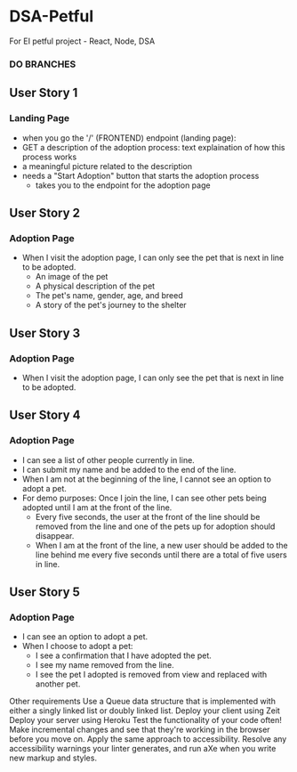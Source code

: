 # DSA-Petful
For EI petful project - React, Node, DSA
### DO BRANCHES


## User Story 1
### Landing Page
* when you go the '/' (FRONTEND) endpoint (landing page): 
* GET a description of the adoption process: text explaination of how this process works
* a meaningful picture related to the description
* needs a "Start Adoption" button that starts the adoption process
    * takes you to the endpoint for the adoption page

## User Story 2
### Adoption Page
* When I visit the adoption page, I can only see the 
pet that is next in line to be adopted.
    * An image of the pet
    * A physical description of the pet
    * The pet's name, gender, age, and breed
    * A story of the pet's journey to the shelter


## User Story 3
### Adoption Page
* When I visit the adoption page, I can only see the 
pet that is next in line to be adopted.

## User Story 4
### Adoption Page
* I can see a list of other people currently in line.
* I can submit my name and be added to the end of the line.
* When I am not at the beginning of the line, I cannot see an option to adopt a pet.
* For demo purposes: Once I join the line, I can see other pets being adopted until I am at the front of the line.
    * Every five seconds, the user at the front of the line should be removed from the line and one of the pets up for adoption should disappear.
    * When I am at the front of the line, a new user should be added to the line behind me every five seconds until there are a total of five users in line.

## User Story 5
### Adoption Page
* I can see an option to adopt a pet.
* When I choose to adopt a pet: 
    * I see a confirmation that I have adopted the pet.
    * I see my name removed from the line.
    * I see the pet I adopted is removed from view and replaced with another pet.

Other requirements
Use a Queue data structure that is implemented with either a singly linked list or doubly linked list.
Deploy your client using Zeit
Deploy your server using Heroku
Test the functionality of your code often! Make incremental changes and see that they're working in the browser before you move on.
Apply the same approach to accessibility. Resolve any accessibility warnings your linter generates, and run aXe when you write new markup and styles.
